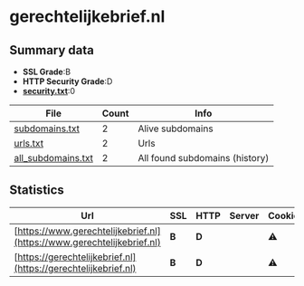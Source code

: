

# gerechtelijkebrief.nl
## Summary data


 - **SSL Grade**:B
 - **HTTP Security Grade**:D
 - **[security.txt](https://www.digitaleoverheid.nl/nieuws/standaard-security-txt-nu-verplicht-voor-overheid/)**:0


| File       | Count | Info |
|------------|-------|------|
|[subdomains.txt](/data/gerechtelijkebrief.nl/subdomains.txt)|2|Alive subdomains|
|[urls.txt](/data/gerechtelijkebrief.nl/urls.txt)|2|Urls|
|[all_subdomains.txt](/data/gerechtelijkebrief.nl/all_subdomains.txt)|2|All found subdomains (history)|


## Statistics


| Url | SSL | HTTP | Server | Cookie | HSTS | CORS | CTO | CSP | XFO | XXP | RP |FP| Tech |Title |
|--------|-------|-------|------|------|------|------|------|------|------|------|------|------|------|------|
|[https://www.gerechtelijkebrief.nl](https://www.gerechtelijkebrief.nl)| **B**| **D**||:warning: |:white_check_mark: | | | | | | :white_check_mark: | |HSTS Microsoft ASP.NET:4.0.30319|Gerechtelijke br...|
|[https://gerechtelijkebrief.nl](https://gerechtelijkebrief.nl)| **B**| **D**||:warning: |:white_check_mark: | | | | | | :white_check_mark: | |HSTS Microsoft ASP.NET|Document Moved|

